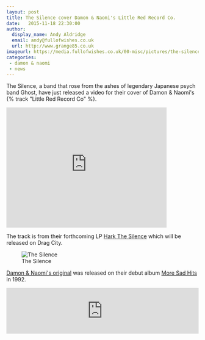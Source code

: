 ```yaml
---
layout: post
title: The Silence cover Damon & Naomi's Little Red Record Co.
date:   2015-11-18 22:30:00
author:
  display_name: Andy Aldridge
  email: andy@fullofwishes.co.uk
  url: http://www.grange85.co.uk
imageurl: https://media.fullofwishes.co.uk/00-misc/pictures/the-silence-hark-the-silence.jpg
categories:
 - damon & naomi
 - news
---
```

<p class="lead">The Silence, a band that rose from the ashes of legendary Japanese psych band Ghost, have just released a video for their cover of Damon & Naomi's {% track "Little Red Record Co" %}.</p>
<iframe width="420" height="315" src="https://www.youtube.com/embed/uzGXGRTZg-A" frameborder="0" allowfullscreen></iframe>
<p>The track is from their forthcoming LP <a href="http://www.dragcity.com/products/hark-the-silence">Hark The Silence</a> which will be released on Drag City.</p>
<figure class="caption aligncenter"><img src="https://media.fullofwishes.co.uk/00-misc/pictures/the-silence-hark-the-silence.jpg" alt="The Silence" /><figcaption class="caption-text">The Silence</figcaption></figure>

<p><a href="https://damonandnaomi.bandcamp.com/track/little-red-record-co">Damon & Naomi's original</a> was released on their debut album <a href="/database/damon-and-naomi/releases/damon-and-naomi-more-sad-hits/">More Sad Hits</a> in 1992.</p>
<iframe style="border: 0; width: 100%; height: 120px;" src="https://bandcamp.com/EmbeddedPlayer/album=4050036211/size=large/bgcol=ffffff/linkcol=0687f5/tracklist=false/artwork=small/track=2140360885/transparent=true/" seamless><a href="http://damonandnaomi.bandcamp.com/album/more-sad-hits">More Sad Hits by Damon & Naomi</a></iframe>
